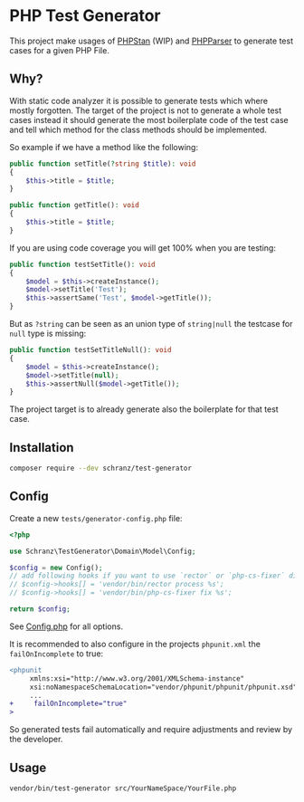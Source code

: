 # PHP Test Generator

This project make usages of [PHPStan](https://github.com/phpstan/phpstan) (WIP) and [PHPParser](https://github.com/nikic/PHP-Parser)
to generate test cases for a given PHP File.

## Why?

With static code analyzer it is possible to generate tests which where mostly forgotten. The target of the project
is not to generate a whole test cases instead it should generate the most boilerplate code of the test case and tell
which method for the class methods should be implemented.

So example if we have a method like the following:

```php
public function setTitle(?string $title): void
{
    $this->title = $title;
}

public function getTitle(): void
{
    $this->title = $title;
}
```

If you are using code coverage you will get 100% when you are testing:

```php
public function testSetTitle(): void
{
    $model = $this->createInstance();
    $model->setTitle('Test');
    $this->assertSame('Test', $model->getTitle());
}
```

But as `?string` can be seen as an union type of `string|null` the testcase for `null` type is missing:

```php
public function testSetTitleNull(): void
{
    $model = $this->createInstance();
    $model->setTitle(null);
    $this->assertNull($model->getTitle());
}
```

The project target is to already generate also the boilerplate for that test case.

## Installation

```bash
composer require --dev schranz/test-generator
```

## Config

Create a new `tests/generator-config.php` file:

```php
<?php

use Schranz\TestGenerator\Domain\Model\Config;

$config = new Config();
// add following hooks if you want to use `rector` or `php-cs-fixer` directly on the created test files
// $config->hooks[] = 'vendor/bin/rector process %s';
// $config->hooks[] = 'vendor/bin/php-cs-fixer fix %s';

return $config;
```

See [Config.php](src/Domain/Model/Config.php)  for all options.

It is recommended to also configure in the projects `phpunit.xml` the `failOnIncomplete` to true:

```diff
<phpunit
     xmlns:xsi="http://www.w3.org/2001/XMLSchema-instance"
     xsi:noNamespaceSchemaLocation="vendor/phpunit/phpunit/phpunit.xsd"
     ...
+     failOnIncomplete="true"
>
```

So generated tests fail automatically and require adjustments and review by the developer.

## Usage

```bash
vendor/bin/test-generator src/YourNameSpace/YourFile.php
```
